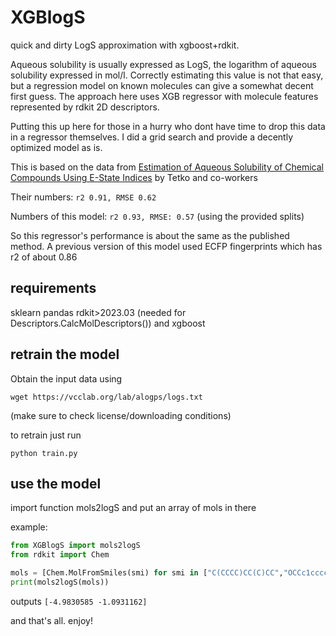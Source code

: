 # XGBlogS
quick and dirty LogS approximation with xgboost+rdkit.

Aqueous solubility is usually expressed as LogS, the logarithm of aqueous solubility expressed in mol/l. Correctly estimating this value is not that easy, but a regression model on known molecules can give a somewhat decent first guess. The approach here uses XGB regressor with molecule features represented by rdkit 2D descriptors.

Putting this up here for those in a hurry who dont have time to drop this data in a regressor themselves. I did a grid search and provide a decently optimized model as is.


This is based on the data from [Estimation of Aqueous Solubility of Chemical Compounds Using E-State Indices](https://pubs.acs.org/doi/full/10.1021/ci000392t) by Tetko and co-workers 

Their numbers: `r2 0.91, RMSE 0.62`

Numbers of this model: `r2 0.93, RMSE: 0.57` (using the provided splits)

So this regressor's performance is about the same as the published method. A previous version of this model used ECFP fingerprints which has r2 of about 0.86

## requirements
sklearn pandas rdkit>2023.03 (needed for Descriptors.CalcMolDescriptors()) and xgboost

## retrain the model
Obtain the input data using

```wget https://vcclab.org/lab/alogps/logs.txt```

(make sure to check license/downloading conditions)

to retrain just run

```python train.py```

## use the model
import function mols2logS and put an array of mols in there

example:

```python
from XGBlogS import mols2logS
from rdkit import Chem

mols = [Chem.MolFromSmiles(smi) for smi in ["C(CCCC)CC(C)CC","OCCc1ccccc1"]]
print(mols2logS(mols))
```

outputs `[-4.9830585 -1.0931162]`

and that's all. enjoy!
